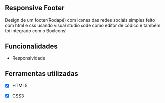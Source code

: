 ## Responsive Footer

Design de um footer(Rodapé) com icones das redes sociais simples feito com html e css usando visual studio code como editor de códico e também foi integrado com o BoxIcons!


## Funcionalidades

- Responsividade


## Ferramentas utilizadas

- [x] HTML5
- [x] CSS3

